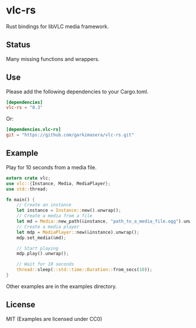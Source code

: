 # vlc-rs
Rust bindings for libVLC media framework.

## Status
Many missing functions and wrappers.

## Use
Please add the following dependencies to your Cargo.toml.

```Toml
[dependencies]
vlc-rs = "0.3"
```

Or:

```Toml
[dependencies.vlc-rs]
git = "https://github.com/garkimasera/vlc-rs.git"
```

## Example
Play for 10 seconds from a media file.
```Rust
extern crate vlc;
use vlc::{Instance, Media, MediaPlayer};
use std::thread;

fn main() {
    // Create an instance
    let instance = Instance::new().unwrap();
    // Create a media from a file
    let md = Media::new_path(&instance, "path_to_a_media_file.ogg").unwrap();
    // Create a media player
    let mdp = MediaPlayer::new(&instance).unwrap();
    mdp.set_media(&md);

    // Start playing
    mdp.play().unwrap();

    // Wait for 10 seconds
    thread::sleep(::std::time::Duration::from_secs(10));
}
```

Other examples are in the examples directory.

## License
MIT (Examples are licensed under CC0)
